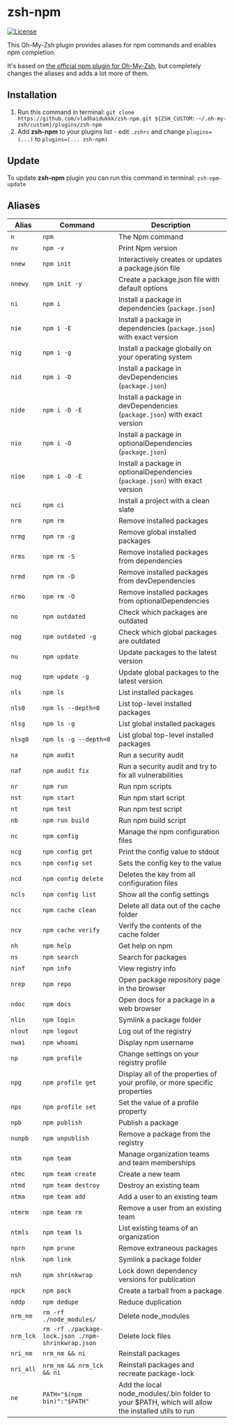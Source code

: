 # zsh-npm

[![License](https://img.shields.io/github/license/vladhaidukkk/zsh-npm)](https://opensource.org/licenses/MIT)

This Oh-My-Zsh plugin provides aliases for npm commands and enables npm completion.

It's based on [the official npm plugin for Oh-My-Zsh](https://github.com/ohmyzsh/ohmyzsh/tree/master/plugins/npm), but completely changes the aliases and adds a lot more of them.

## Installation

1. Run this command in terminal: `git clone https://github.com/vladhaidukkk/zsh-npm.git ${ZSH_CUSTOM:-~/.oh-my-zsh/custom}/plugins/zsh-npm`
2. Add **zsh-npm** to your plugins list - edit `.zshrc` and change `plugins=(...)` to `plugins=(... zsh-npm)`

## Update

To update **zsh-npm** plugin you can run this command in terminal: `zsh-npm-update`

## Aliases

| Alias     | Command                                            | Description                                                                                       |
|-----------|----------------------------------------------------|---------------------------------------------------------------------------------------------------|
| `n`       | `npm`                                              | The Npm command                                                                                   |
| `nv`      | `npm -v`                                           | Print Npm version                                                                                 |
| `nnew`    | `npm init`                                         | Interactively creates or updates a package.json file                                              |
| `nnewy`   | `npm init -y`                                      | Create a package.json file with default options                                                   |
| `ni`      | `npm i`                                            | Install a package in dependencies (`package.json`)                                                |
| `nie`     | `npm i -E`                                         | Install a package in dependencies (`package.json`) with exact version                             |
| `nig`     | `npm i -g`                                         | Install a package globally on your operating system                                               |
| `nid`     | `npm i -D`                                         | Install a package in devDependencies (`package.json`)                                             |
| `nide`    | `npm i -D -E`                                      | Install a package in devDependencies (`package.json`) with exact version                          |
| `nio`     | `npm i -O`                                         | Install a package in optionalDependencies (`package.json`)                                        |
| `nioe`    | `npm i -O -E`                                      | Install a package in optionalDependencies (`package.json`) with exact version                     |
| `nci`     | `npm ci`                                           | Install a project with a clean slate                                                              |
| `nrm`     | `npm rm`                                           | Remove installed packages                                                                         |
| `nrmg`    | `npm rm -g`                                        | Remove global installed packages                                                                  |
| `nrms`    | `npm rm -S`                                        | Remove installed packages from dependencies                                                       |
| `nrmd`    | `npm rm -D`                                        | Remove installed packages from devDependencies                                                    |
| `nrmo`    | `npm rm -O`                                        | Remove installed packages from optionalDependencies                                               |
| `no`      | `npm outdated`                                     | Check which packages are outdated                                                                 |
| `nog`     | `npm outdated -g`                                  | Check which global packages are outdated                                                          |
| `nu`      | `npm update`                                       | Update packages to the latest version                                                             |
| `nug`     | `npm update -g`                                    | Update global packages to the latest version                                                      |
| `nls`     | `npm ls`                                           | List installed packages                                                                           |
| `nls0`    | `npm ls --depth=0`                                 | List top-level installed packages                                                                 |
| `nlsg`    | `npm ls -g`                                        | List global installed packages                                                                    |
| `nlsg0`   | `npm ls -g --depth=0`                              | List global top-level installed packages                                                          |
| `na`      | `npm audit`                                        | Run a security audit                                                                              |
| `naf`     | `npm audit fix`                                    | Run a security audit and try to fix all vulnerabilities                                           |
| `nr`      | `npm run`                                          | Run npm scripts                                                                                   |
| `nst`     | `npm start`                                        | Run npm start script                                                                              |
| `nt`      | `npm test`                                         | Run npm test script                                                                               |
| `nb`      | `npm run build`                                    | Run npm build script                                                                              |
| `nc`      | `npm config`                                       | Manage the npm configuration files                                                                |
| `ncg`     | `npm config get`                                   | Print the config value to stdout                                                                  |
| `ncs`     | `npm config set`                                   | Sets the config key to the value                                                                  |
| `ncd`     | `npm config delete`                                | Deletes the key from all configuration files                                                      |
| `ncls`    | `npm config list`                                  | Show all the config settings                                                                      |
| `ncc`     | `npm cache clean`                                  | Delete all data out of the cache folder                                                           |
| `ncv`     | `npm cache verify`                                 | Verify the contents of the cache folder                                                           |
| `nh`      | `npm help`                                         | Get help on npm                                                                                   |
| `ns`      | `npm search`                                       | Search for packages                                                                               |
| `ninf`    | `npm info`                                         | View registry info                                                                                |
| `nrep`    | `npm repo`                                         | Open package repository page in the browser                                                       |
| `ndoc`    | `npm docs`                                         | Open docs for a package in a web browser                                                          |
| `nlin`    | `npm login`                                        | Symlink a package folder                                                                          |
| `nlout`   | `npm logout`                                       | Log out of the registry                                                                           |
| `nwai`    | `npm whoami`                                       | Display npm username                                                                              |
| `np`      | `npm profile`                                      | Change settings on your registry profile                                                          |
| `npg`     | `npm profile get`                                  | Display all of the properties of your profile, or more specific properties                        |
| `nps`     | `npm profile set`                                  | Set the value of a profile property                                                               |
| `npb`     | `npm publish`                                      | Publish a package                                                                                 |
| `nunpb`   | `npm unpublish`                                    | Remove a package from the registry                                                                |
| `ntm`     | `npm team`                                         | Manage organization teams and team memberships                                                    |
| `ntmc`    | `npm team create`                                  | Create a new team                                                                                 |
| `ntmd`    | `npm team destroy`                                 | Destroy an existing team                                                                          |
| `ntma`    | `npm team add`                                     | Add a user to an existing team                                                                    |
| `ntmrm`   | `npm team rm`                                      | Remove a user from an existing team                                                               |
| `ntmls`   | `npm team ls`                                      | List existing teams of an organization                                                            |
| `nprn`    | `npm prune`                                        | Remove extraneous packages                                                                        |
| `nlnk`    | `npm link`                                         | Symlink a package folder                                                                          |
| `nsh`     | `npm shrinkwrap`                                   | Lock down dependency versions for publication                                                     |
| `npck`    | `npm pack`                                         | Create a tarball from a package                                                                   |
| `nddp`    | `npm dedupe`                                       | Reduce duplication                                                                                |
| `nrm_nm`  | `rm -rf ./node_modules/`                           | Delete node_modules                                                                               |
| `nrm_lck` | `rm -rf ./package-lock.json ./npm-shrinkwrap.json` | Delete lock files                                                                                 |
| `nri_nm`  | `nrm_nm && ni`                                     | Reinstall packages                                                                                |
| `nri_all` | `nrm_nm && nrm_lck && ni`                          | Reinstall packages and recreate package-lock                                                      |
| `ne`      | `PATH="$(npm bin)":"$PATH"`                        | Add the local node_modules/.bin folder to your $PATH, which will allow the installed utils to run |
